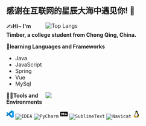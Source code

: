 ## 感谢在互联网的星辰大海中遇见你! :wave: 
<img align="right" width="400px" alt="Top Langs" src="https://github-readme-stats.vercel.app/api/top-langs/?username=TimberKito&layout=compact" />

✍**Hi~ I'm Timber, a college student from Chong Qing, China.**

🌱**learning Languages and Frameworks**
- Java
- JavaScript
- Spring
- Vue
- MySql
<img align="right" width="400px" src="https://github-readme-stats.vercel.app/api?username=TimberKito&show_icons=true&hide_title=true" />

👨‍💻**Tools and Environments**

<code><img height="20" src="https://raw.githubusercontent.com/github/explore/80688e429a7d4ef2fca1e82350fe8e3517d3494d/topics/visual-studio-code/visual-studio-code.png" alt="VSCode" title="VSCode"></code>
<code><img height="20" src="https://images.cnblogs.com/cnblogs_com/blogs/679311/galleries/1963189/o_211210163420_IntelliJ_IDEA_Icon.svg.png" alt="IDEA" title="IDEA"></code>
<code><img height="20" src="https://images.nowcoder.com/images/20180629/0_1530258305740_67F7BB46DE9FC78164CA628F2CE05C37" alt="PyCharm" title="PyCharm"></code>
<code><img height="20" src="https://raw.githubusercontent.com/github/explore/80688e429a7d4ef2fca1e82350fe8e3517d3494d/topics/markdown/markdown.png" alt="Markdown" title="MarkDown"></code>
<code><img height="20" src="https://images.cnblogs.com/cnblogs_com/blogs/679311/galleries/1963189/o_211210163448_sublime-in-vscode.png" alt="SublimeText" title="SublimeText"></code>
<code><img height="20" src="https://images.cnblogs.com/cnblogs_com/blogs/679311/galleries/1963189/o_211210163437_navicat-icon.png" alt="Navicat" title="Navicat"></code>
<code><img height="20" src="https://raw.githubusercontent.com/github/explore/80688e429a7d4ef2fca1e82350fe8e3517d3494d/topics/linux/linux.png" alt="Linux" title="Linux"></code>
